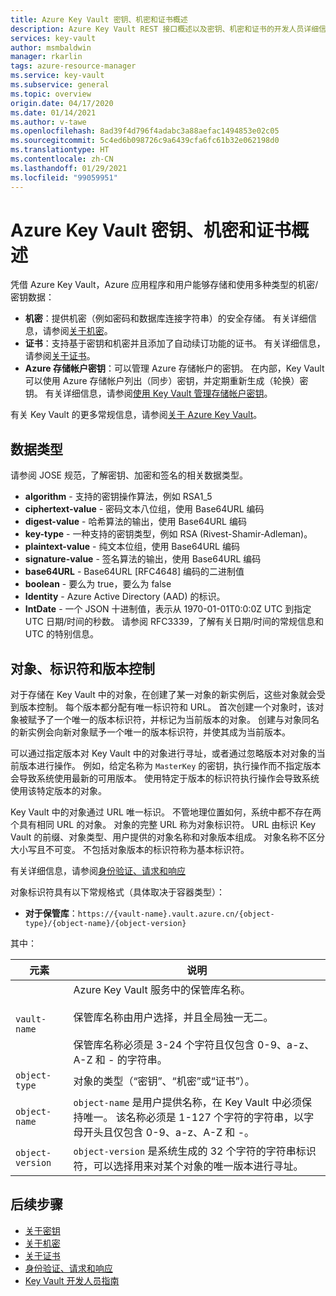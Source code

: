 ```yaml
---
title: Azure Key Vault 密钥、机密和证书概述
description: Azure Key Vault REST 接口概述以及密钥、机密和证书的开发人员详细信息。
services: key-vault
author: msmbaldwin
manager: rkarlin
tags: azure-resource-manager
ms.service: key-vault
ms.subservice: general
ms.topic: overview
origin.date: 04/17/2020
ms.date: 01/14/2021
ms.author: v-tawe
ms.openlocfilehash: 8ad39f4d796f4adabc3a88aefac1494853e02c05
ms.sourcegitcommit: 5c4ed6b098726c9a6439cfa6fc61b32e062198d0
ms.translationtype: HT
ms.contentlocale: zh-CN
ms.lasthandoff: 01/29/2021
ms.locfileid: "99059951"
---
```

# <a name="azure-key-vault-keys-secrets-and-certificates-overview"></a>Azure Key Vault 密钥、机密和证书概述

凭借 Azure Key Vault，Azure 应用程序和用户能够存储和使用多种类型的机密/密钥数据：

- **机密**：提供机密（例如密码和数据库连接字符串）的安全存储。 有关详细信息，请参阅[关于机密](../secrets/about-secrets.md)。
- **证书**：支持基于密钥和机密并且添加了自动续订功能的证书。 有关详细信息，请参阅[关于证书](../certificates/about-certificates.md)。
- **Azure 存储帐户密钥**：可以管理 Azure 存储帐户的密钥。 在内部，Key Vault 可以使用 Azure 存储帐户列出（同步）密钥，并定期重新生成（轮换）密钥。 有关详细信息，请参阅[使用 Key Vault 管理存储帐户密钥](../secrets/overview-storage-keys.md)。

有关 Key Vault 的更多常规信息，请参阅[关于 Azure Key Vault](overview.md)。


## <a name="data-types"></a>数据类型

请参阅 JOSE 规范，了解密钥、加密和签名的相关数据类型。  

-   **algorithm** - 支持的密钥操作算法，例如 RSA1_5  
-   **ciphertext-value** - 密码文本八位组，使用 Base64URL 编码  
-   **digest-value** - 哈希算法的输出，使用 Base64URL 编码  
-   **key-type** - 一种支持的密钥类型，例如 RSA (Rivest-Shamir-Adleman)。  
-   **plaintext-value** - 纯文本位组，使用 Base64URL 编码  
-   **signature-value** - 签名算法的输出，使用 Base64URL 编码  
-   **base64URL** - Base64URL [RFC4648] 编码的二进制值  
-   **boolean** - 要么为 true，要么为 false  
-   **Identity** - Azure Active Directory (AAD) 的标识。  
-   **IntDate** - 一个 JSON 十进制值，表示从 1970-01-01T0:0:0Z UTC 到指定 UTC 日期/时间的秒数。 请参阅 RFC3339，了解有关日期/时间的常规信息和 UTC 的特别信息。  

## <a name="objects-identifiers-and-versioning"></a>对象、标识符和版本控制

对于存储在 Key Vault 中的对象，在创建了某一对象的新实例后，这些对象就会受到版本控制。 每个版本都分配有唯一标识符和 URL。 首次创建一个对象时，该对象被赋予了一个唯一的版本标识符，并标记为当前版本的对象。 创建与对象同名的新实例会向新对象赋予一个唯一的版本标识符，并使其成为当前版本。  

可以通过指定版本对 Key Vault 中的对象进行寻址，或者通过忽略版本对对象的当前版本进行操作。 例如，给定名称为 `MasterKey` 的密钥，执行操作而不指定版本会导致系统使用最新的可用版本。 使用特定于版本的标识符执行操作会导致系统使用该特定版本的对象。  

Key Vault 中的对象通过 URL 唯一标识。 不管地理位置如何，系统中都不存在两个具有相同 URL 的对象。 对象的完整 URL 称为对象标识符。 URL 由标识 Key Vault 的前缀、对象类型、用户提供的对象名称和对象版本组成。 对象名称不区分大小写且不可变。 不包括对象版本的标识符称为基本标识符。  

有关详细信息，请参阅[身份验证、请求和响应](authentication-requests-and-responses.md)

对象标识符具有以下常规格式（具体取决于容器类型）：  

- **对于保管库**：`https://{vault-name}.vault.azure.cn/{object-type}/{object-name}/{object-version}`  

其中：  

| 元素 | 说明 |  
|-|-|  
|`vault-name`|Azure Key Vault 服务中的保管库名称。<br /><br />保管库名称由用户选择，并且全局独一无二。<br /><br />保管库名称必须是 3-24 个字符且仅包含 0-9、a-z、A-Z 和 - 的字符串。|  
|`object-type`|对象的类型（“密钥”、“机密”或“证书”）。|  
|`object-name`|`object-name` 是用户提供名称，在 Key Vault 中必须保持唯一。 该名称必须是 1-127 个字符的字符串，以字母开头且仅包含 0-9、a-z、A-Z 和 -。|  
|`object-version`|`object-version` 是系统生成的 32 个字符的字符串标识符，可以选择用来对某个对象的唯一版本进行寻址。|  

## <a name="next-steps"></a>后续步骤

- [关于密钥](../keys/about-keys.md)
- [关于机密](../secrets/about-secrets.md)
- [关于证书](../certificates/about-certificates.md)
- [身份验证、请求和响应](../general/authentication-requests-and-responses.md)
- [Key Vault 开发人员指南](../general/developers-guide.md)
